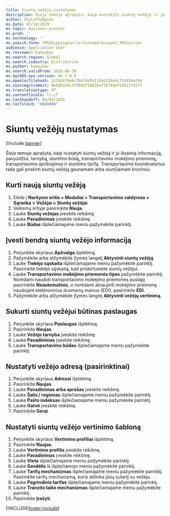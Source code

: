 ```yaml
---
title: Siuntų vežėjų nustatymas
description: Šioje temoje aprašyta, kaip nustatyti siuntų vežėją ir jo išsamią informaciją, pavyzdžiui, tarnybą, siuntimo būdą, transportavimo mokėjimo priemonę, transportavimo apribojimus ir siuntimo tarifą.
author: ShylaThompson
ms.date: 07/19/2019
ms.topic: business-process
ms.prod: ''
ms.technology: ''
ms.search.form: TMSShippingCarrierCustomerAccount,TMSCarrier
audience: Application User
ms.reviewer: kamaybac
ms.search.region: Global
ms.search.industry: Distribution
ms.author: kamaybac
ms.search.validFrom: 2016-06-30
ms.dyn365.ops.version: AX 7.0.0
ms.openlocfilehash: 1c292470e6c70af4dfe11bbe324ebcf93438e29d
ms.sourcegitcommit: 0e8db169c3f90bd750826af76709ef5d621fd377
ms.translationtype: HT
ms.contentlocale: lt-LT
ms.lasthandoff: 04/01/2021
ms.locfileid: "5840466"
---
```

# <a name="set-up-shipping-carriers"></a>Siuntų vežėjų nustatymas

[!include [banner](../../includes/banner.md)]

Šioje temoje aprašyta, kaip nustatyti siuntų vežėją ir jo išsamią informaciją, pavyzdžiui, tarnybą, siuntimo būdą, transportavimo mokėjimo priemonę, transportavimo apribojimus ir siuntimo tarifą. Transportavimo koordinatorius tada gali priskirti siuntų vežėją gaunamam arba siunčiamam kroviniui.


## <a name="create-a-new-shipping-carrier"></a>Kurti naują siuntų vežėją
1. Eikite į **Naršymo sritis > Moduliai > Transportavimo valdymas > Sąranka > Vežėjai > Siuntų vežėjai**.
2. Veiksmų srityje pasirinkite **Nauja**.
3. Lauke **Siuntų vežėjas** įveskite reikšmę.
4. Lauke **Pavadinimas** įveskite reikšmę.
5. Lauke **Būdas** išplečiamajame meniu pažymėkite parinktį.

## <a name="fill-in-the-general-information-for-the-shipping-carrier"></a>Įvesti bendrą siuntų vežėjo informaciją
1. Perjunkite skyriaus **Apžvalga** išplėtimą.
2. Pažymėkite arba atžymėkite žymės langelį **Aktyvinti siuntų vežėją**.
3. Lauke **Tiekėjo sąskaita** išplečiamajame meniu pažymėkite parinktį. Pasirinkite tiekėjo sąskaitą, kad priskirtumėte siuntų vežėjui.  
4. Lauke **Transportavimo mokėjimo priemonės tipas** pažymėkite parinktį. Norėdami naudoti transportavimo mokėjimo priemonės puslapį pasirinkite **Neautomatinis**, o norėdami atnaujinti mokėjimo priemonę naudojant elektroninius duomenų mainus (EDI), pasirinkite **EDI**.  
5. Pažymėkite arba atžymėkite žymės langelį **Aktyvinti vežėjų vertinimą**.

## <a name="create-the-necessary-services-for-the-shipping-carrier"></a>Sukurti siuntų vežėjui būtinas paslaugas
1. Perjunkite skyriaus **Paslaugos** išplėtimą.
2. Pasirinkite **Naujas**.
3. Lauke **Vežėjo tarnyba** įveskite reikšmę.
4. Lauke **Pavadinimas** įveskite reikšmę.
5. Lauke **Transportavimo būdas** išplečiamajame meniu pažymėkite parinktį.

## <a name="set-up-the-address-for-the-carrier-optional"></a>Nustatyti vežėjo adresą (pasirinktinai)
1. Perjunkite skyriaus **Adresai** išplėtimą.
2. Pasirinkite **Naujas**.
3. Lauke **Pavadinimas arba aprašas** įveskite reikšmę.
4. Lauke **Šalis / regionas** išplečiamajame meniu pažymėkite parinktį.
5. Lauke **Pašto indeksas** išplečiamajame meniu pažymėkite parinktį.
6. Lauke **Gatvė** įveskite reikšmę.
7. Pasirinkite **Gerai**.

## <a name="set-up-the-rating-profile-for-the-shipping-carrier"></a>Nustatyti siuntų vežėjo vertinimo šabloną
1. Perjunkite skyriaus **Vertinimo profiliai** išplėtimą.
2. Pasirinkite **Naujas**.
3. Lauke **Vertinimo profilis** įveskite reikšmę.
4. Lauke **Pavadinimas** įveskite reikšmę.
5. Lauke **Vieta** išplečiamajame meniu pažymėkite parinktį.
6. Lauke **Sandėlis** iš išplečiamojo meniu pažymėkite parinktį.
7. Lauke **Tarifų mechanizmas** išplečiamajame meniu pažymėkite parinktį. Pasirinkite tarifų mechanizmą, kuris atitinka jūsų sutartį su vežėju.  
8. Lauke **Pagrindinis tarifas** išplečiamajame meniu pažymėkite parinktį.
9. Lauke **Tranzito laiko mechanizmas** išplečiamajame meniu pažymėkite parinktį.
10. Pasirinkite **Įrašyti**.



[!INCLUDE[footer-include](../../../includes/footer-banner.md)]